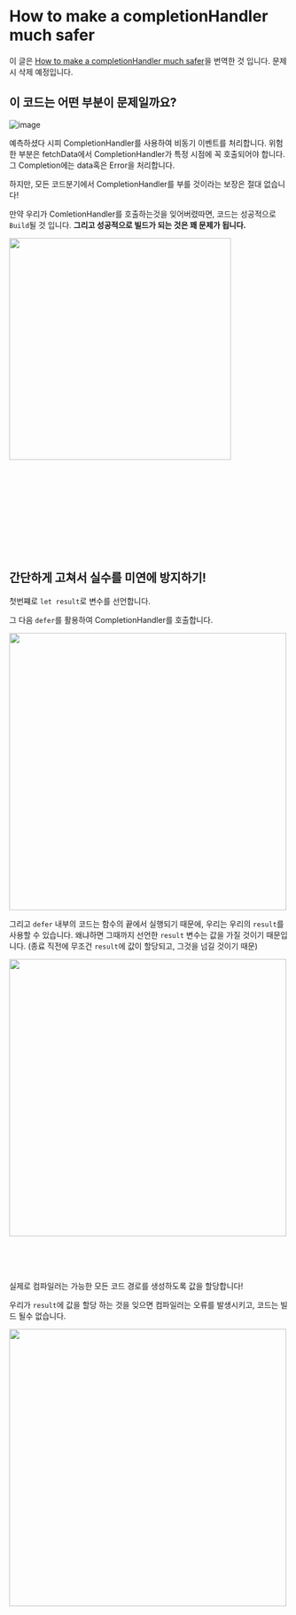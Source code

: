 # How to make a completionHandler much safer

이 글은 [How to make a completionHandler much safer](https://www.swiftwithvincent.com/blog/how-to-make-a-completionhandler-much-safer)을 번역한 것 입니다. 문제시 삭제 예정입니다.


## 이 코드는 어떤 부분이 문제일까요?

![image](https://github.com/MaraMincho/MakingFrogWithoutDissecting/assets/103064352/b7aba288-0d4e-4b78-acb5-8c13805291cb)


예측하셨다 시피 CompletionHandler를 사용하여 비동기 이벤트를 처리합니다. 위험한 부분은 fetchData에서 CompletionHandler가 특정 시점에 꼭 호출되어야 합니다. 그 Completion에는 data혹은 Error을 처리합니다.

하지만, 모든 코드분기에서 CompletionHandler를 부를 것이라는 보장은 절대 없습니다!

만약 우리가 ComletionHandler를 호출하는것을 잊어버렸따면, 코드는 성공적으로 `Build`될 것 입니다. **그리고 성공적으로 빌드가 되는 것은 꽤 문제가 됩니다.**

<img src="https://github.com/MaraMincho/MakingFrogWithoutDissecting/assets/103064352/9cedeaa5-54db-4aed-90ad-310d91986a26" width = "400">




<br/><br/><br/><br/><br/><br/><br/><br/><br/>











## 간단하게 고쳐서 실수를 미연에 방지하기!

첫번쨰로 `let result`로 변수를 선언합니다. <br/>

그 다음 `defer`를 활용하여 CompletionHandler를 호출합니다.


<img src="https://github.com/MaraMincho/MakingFrogWithoutDissecting/assets/103064352/c0e74a96-d136-4aa8-9d6d-c5150d3d3fef" width = "500">






그리고 `defer` 내부의 코드는 함수의 끝에서 실행되기 때문에, 우리는 우리의 `result`를 사용할 수 있습니다. 왜냐하면 그때까지 선언한 `result` 변수는 값을 가질 것이기 때문입니다. (종료 직전에 무조건 `result`에 값이 할당되고, 그것을 넘길 것이기 때문)







<img src="https://github.com/MaraMincho/MakingFrogWithoutDissecting/assets/103064352/2b3c4139-00dd-4f34-9c48-4a86f91d0ddc" width= "500">

<br/><br/><br/>


실제로 컴파일러는 가능한 모든 코드 경로를 생성하도록 값을 할당합니다!

우리가 `result`에 값을 할당 하는 것을 잊으면 컴파일러는 오류를 발생시키고, 코드는 빌드 될수 없습니다.

<img src="https://github.com/MaraMincho/MakingFrogWithoutDissecting/assets/103064352/28c8a991-bd06-4d12-aed1-460c78a49b04" width = "500">

<br/>
<br/><br/><br/><br/><br/>











